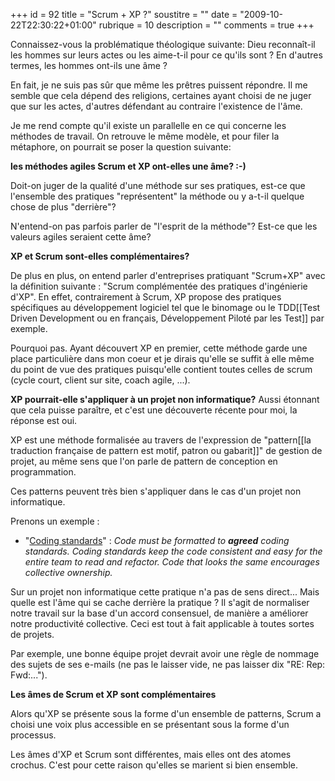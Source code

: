 +++
id = 92
title = "Scrum + XP ?"
soustitre = ""
date = "2009-10-22T22:30:22+01:00"
rubrique = 10
description = ""
comments = true
+++

<div class="chapo"></div>
Connaissez-vous la problématique théologique suivante:
Dieu reconnaît-il les hommes sur leurs actes ou les aime-t-il pour ce qu'ils sont ? En d'autres termes, les hommes ont-ils une âme ?

En fait, je ne suis pas sûr que même les prêtres puissent répondre. Il me semble que cela dépend des religions, certaines ayant choisi de ne juger que sur les actes, d'autres défendant au contraire l'existence de l'âme.

Je me rend compte qu'il existe un parallelle en ce qui concerne les méthodes de travail. On retrouve le même modèle, et pour filer la métaphore, on pourrait se poser la question suivante:

**les méthodes agiles Scrum et XP ont-elles une âme? :-)**

Doit-on juger de la qualité d'une méthode sur ses pratiques, est-ce que l'ensemble des pratiques "représentent" la méthode ou y a-t-il quelque chose de plus "derrière"?

N'entend-on pas parfois parler de "l'esprit de la méthode"? Est-ce que les valeurs agiles seraient cette âme?

**XP et Scrum sont-elles complémentaires?**

De plus en plus, on entend parler d'entreprises pratiquant "Scrum+XP" avec la définition suivante : "Scrum complémentée des pratiques d'ingénierie d'XP".
En effet, contrairement à Scrum, XP propose des pratiques spécifiques au développement logiciel tel que le binomage ou le TDD[[Test Driven Development ou en français, Développement Piloté par les Test]] par exemple.

Pourquoi pas. Ayant découvert XP en premier, cette méthode garde une place particulière dans mon coeur et je dirais qu'elle se suffit à elle même du point de vue des pratiques puisqu'elle contient toutes celles de scrum (cycle court, client sur site, coach agile, ...).

**XP pourrait-elle s'appliquer à un projet non informatique?**
Aussi étonnant que cela puisse paraître, et c'est une découverte récente pour moi, la réponse est oui.

XP est une méthode formalisée au travers de l'expression de "pattern[[la traduction française de pattern est motif, patron ou gabarit]]" de gestion de projet, au même sens que l'on parle de pattern de conception en programmation.

Ces patterns peuvent très bien s'appliquer dans le cas d'un projet non informatique. 

Prenons un exemple :

- "[Coding standards](http://www.extremeprogramming.org/rules/standards.html)" : _Code must be formatted to **agreed** coding standards. Coding standards keep the code consistent and easy for the entire team to read and refactor. Code that looks the same encourages collective ownership._

Sur un projet non informatique cette pratique n'a pas de sens direct...
Mais quelle est l'âme qui se cache derrière la pratique ? Il s'agit de normaliser notre travail sur la base d'un accord consensuel, de manière a améliorer notre productivité collective. Ceci est tout à fait applicable à toutes sortes de projets.

Par exemple, une bonne équipe projet devrait avoir une règle de nommage des sujets de ses e-mails (ne pas le laisser vide, ne pas laisser dix "RE: Rep: Fwd:...").

**Les âmes de Scrum et XP sont complémentaires**

Alors qu'XP se présente sous la forme d'un ensemble de patterns, Scrum a choisi une voix plus accessible en se présentant sous la forme d'un processus.

Les âmes d'XP et Scrum sont différentes, mais elles ont des atomes crochus. C'est pour cette raison qu'elles se marient si bien ensemble.